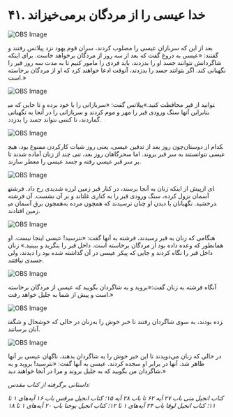 # ۴۱. خدا عیسی را از مردگان برمی‌خیزاند

![OBS Image](https://cdn.door43.org/obs/jpg/360px/obs-en-41-01.jpg)

بعد از این که سربازان عیسی را مصلوب کردند، سران قوم یهود نزد پیلاتس رفتند و گفتند: «عیسی به دروغ گفت که بعد از سه روز از مردگان برخواهد خاست. برای اینکه شاگردانش نتوانند جسد او را بدزدند، باید فردی را مامور کنیم تا به مدت سه روز قبر را نگهبانی کند. اگر بتوانند جسد را بدزدند، آنوقت ادعا خواهند کرد که او از مردگان برخاسته است.»

![OBS Image](https://cdn.door43.org/obs/jpg/360px/obs-en-41-02.jpg)

پیلاتس گفت: «سربازانی را با خود برده و تا جایی که می‎توانید از قبر محافظت کنید.» بنابراین آنها سنگ ورودی قبر را مهر و موم کردند و سربازانی را در آنجا به نگهبانی گماردند، تا کسی نتواند جسد را بدزدد.

![OBS Image](https://cdn.door43.org/obs/jpg/360px/obs-en-41-03.jpg)

چون روز بعد از تدفین عیسی، یعنی روز شبات کارکردن ممنوع بود، هیچ‎کدام از دوستان عیسی نتوانستند به سر قبر بروند. اما سحرگاهان روز بعد، تنی چند از زنان آماده شدند تا بر سر قبر عیسی رفته و جسد عیسی را معطر سازند.

![OBS Image](https://cdn.door43.org/obs/jpg/360px/obs-en-41-04.jpg)

پیش از اینکه زنان به آنجا برسند، در کنار قبر زمین لرزه شدیدی رخ داد. فرشته‎ای از آسمان نزول کرده، سنگ ورودی قبر را به کناری غلتاند و بر آن نشست. آن فرشته همچون برق آسمان می‎درخشید. نگهبانان با دیدن او چنان ترسیدند که همچون مرده به زمین افتادند.

![OBS Image](https://cdn.door43.org/obs/jpg/360px/obs-en-41-05.jpg)

هنگامی که زنان به قبر رسیدند، فرشته به آنها گفت: «نترسید! عیسی اینجا نیست. او همانطور که وعده داده بود از مردگان برخاسته است. داخل قبر را بنگرید و ببینید.» زنان داخل قبر را نگاه کردند و جایی که پیکر عیسی در آن گذاشته شده بود را دیدند، ولی جسدی نیافتند.

![OBS Image](https://cdn.door43.org/obs/jpg/360px/obs-en-41-06.jpg)

آنگاه فرشته به زنان گفت:«بروید و به شاگردان بگویید که عیسی از مردگان برخاسته است و پیش از شما به جلیل خواهد رفت.»

![OBS Image](https://cdn.door43.org/obs/jpg/360px/obs-en-41-07.jpg)

زنان در حالی که خوشحال و شگفت‎زده بودند، به سوی شاگردان رفتند تا خبر خوش را به آنان برسانند.

![OBS Image](https://cdn.door43.org/obs/jpg/360px/obs-en-41-08.jpg)

در حالی که زنان می‌دویدند تا این خبر خوش را به شاگردان بدهند، ناگهان عیسی بر آنها ظاهر شد. آنها در برابر او سجده کردند. عیسی به آنها گفت: «نترسید! بروید و به شاگردان من بگویید که به جلیل بروند و مرا در آنجا خواهند دید.»

_داستانی برگرفته از کتاب مقدس:_

_کتاب انجیل متی باب ۲۷ آیه ۶۲ تا باب ۲۸ آیه ۱۵؛ کتاب انجیل مرقس باب ۱۶ آیه‌های ۱ تا ۱۱؛ کتاب انجیل لوقا باب ۲۴ آیه‌های ۱ تا ۱۲؛ کتاب انجیل یوحنا باب ۲۰ آیه‌های ۱ تا ۱۸_
